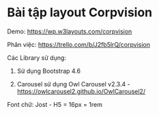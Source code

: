 # Bài tập layout Corpvision

Demo: https://wp.w3layouts.com/corpvision

Phân việc: https://trello.com/b/J2fb5lrQ/corpvision

Các Library sử dụng:

1. Sử dụng Bootstrap 4.6

2. Carousel sử dụng Owl Carousel v2.3.4 - https://owlcarousel2.github.io/OwlCarousel2/

Font chữ: Jost - H5 = 16px = 1rem
